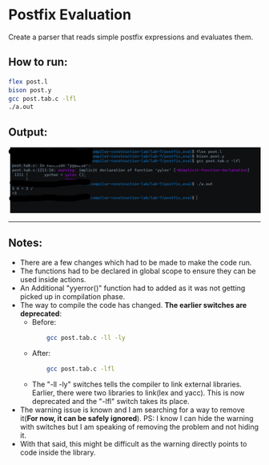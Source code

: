 # Postfix Evaluation

Create a parser that reads simple postfix expressions and evaluates them.

## How to run:

```sh
flex post.l
bison post.y
gcc post.tab.c -lfl
./a.out
```

## Output:
![dec_to_hex output](../../images/lab-7/postfix_eval_output.jpg)



---
## Notes:

- There are a few changes which had to be made to make the code run.
- The functions had to be declared in global scope to ensure they can be used inside actions.
- An Additional "yyerror()" function had to added as it was not getting picked up in compilation phase.
- The way to compile the code has changed. **The earlier switches are deprecated**:
    - Before:
        ```sh
            gcc post.tab.c -ll -ly
        ```
    - After:
        ```sh
            gcc post.tab.c -lfl
        ```
    - The "-ll -ly" switches tells the compiler to link external libraries. Earlier, there were two libraries to link(lex and yacc). This is now deprecated and the "-lfl" switch takes its place.
- The warning issue is known and I am searching for a way to remove it(**For now, it can be safely ignored**). PS: I know I can hide the warning with switches but I am speaking of removing the problem and not hiding it.
- With that said, this might be difficult as the warning directly points to code inside the library.

